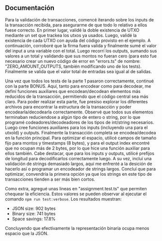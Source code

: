 ## Documentación

Para la validación de transacciones, comencé iterando sobre los inputs de la transacción recibida, para asegurarme de que todo lo relativo a ellos fuese correcto. En primer lugar, validé la doble existencia de UTXO mediante un set que trackea los utxos ya usados. Luego, validé la existencia de cada UTXO con ayuda del código provisto en el ejemplo. A continuación, corroboré que la firma fuera valida y finalmente sumé el valor del input a una variable con el total. Luego recorrí los outputs, sumando sus valores a un total y validando que sus montos no fueran cero (para esto fue necesario crear un nuevo código de error en "errors.ts" de nombre: "ZERO_AMOUNT_OUTPUTS, también modificando uno de los tests). Finalmente se valida que el valor total de entradas sea igual al de salidas. 

Una vez que todos los tests de la parte 1 pasaron correctamente, continué con la parte BONUS. Aquí, tanto para encodear como para decodear, me definí funciones auxiliares que encodean/decodean elementos más reducidos de la transacción, permitiendo que el código central sea más claro. Para poder realizar esta parte, fue presiso explorar los diferentes archivos para encontrar la estructura de la transacción y poder encodearla/decodearla correctamente. Observé que todos sus elementos terminaban reduciendose a algún tipo de entero o string, por lo que programé codeadores/decodeadores de los tipos de int/string necesarios. Luego cree funciones auxiliares para los inputs (incluyendo una para el utxoId) y outputs. Finalmente la transacción completa se encodea/decodea en la función principal. Para optimizar el espacio, utilicé campos de tamaño fijo para montos y timestamps (8 bytes), y para el output index encontré que no ocupan más de 2 bytes, por lo que hice una función auxiliar para ellos también. Cabe destacar, que para los inputs y outputs, utilicé prefijos de longitud para decodificarlos correctamente luego. A su vez, incluí una validación de strings demasiado largos, aquí me enfrenté a la desición de hacerlo así o programar un encodeador de strings largos. Concluí que para optimizar, convendría la primera opción ya que los strings en este tipo de transacciones tienden a ser más bien cortos.

Como extra, agregué unas lineas en "assignment.test.ts" que permiten chequear la eficiencia. Estos valores se pueden observar al ejecutar el comando `npm run test:verbose`. Los resultados muestran:

- JSON size: 902 bytes
- Binary size: 741 bytes   
- Space savings: 17.8%

Concluyendo que efectivamente la representación binaria ocupa menos espacio que la JSON.  

